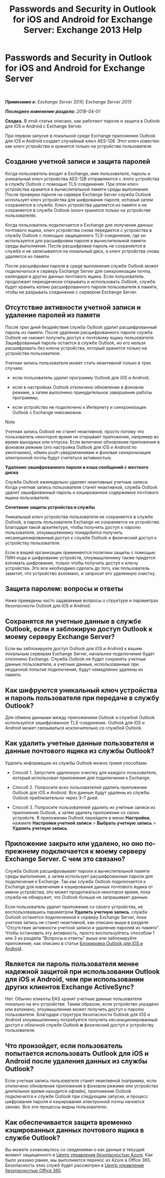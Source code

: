 ﻿---
title: 'Passwords and Security in Outlook for iOS and Android for Exchange Server: Exchange 2013 Help'
TOCTitle: Passwords and Security in Outlook for iOS and Android for Exchange Server
ms:assetid: e5565beb-7ef3-47c4-8daf-6d8f1d22dceb
ms:mtpsurl: https://technet.microsoft.com/ru-ru/library/Mt465750(v=EXCHG.150)
ms:contentKeyID: 70318920
ms.date: 05/22/2018
mtps_version: v=EXCHG.150
ms.translationtype: MT
---

# Passwords and Security in Outlook for iOS and Android for Exchange Server

 

_**Применимо к:** Exchange Server 2010, Exchange Server 2013_

_**Последнее изменение раздела:** 2018-04-01_

**Сводка.** В этой статье описано, как работают пароли и защита в Outlook для iOS и Android с Exchange Server.

При первом запуске в локальной среде Exchange приложение Outlook для iOS и Android создает случайный ключ AES-128. Этот ключ известен как *ключ устройства* и хранится только на устройстве пользователя.

## Создание учетной записи и защита паролей

Когда пользователь входит в Exchange, имя пользователя, пароль и уникальный ключ устройства AES-128 отправляются с этого устройства в службу Outlook с помощью TLS-соединения. При этом ключ устройства хранится в вычислительной памяти среды выполнения. После проверки пароля на сервере Exchange Server служба Outlook использует ключ устройства для шифрования пароля, который затем сохраняется в службе. Ключ устройства удаляется из памяти и не сохраняется в службе Outlook (ключ хранится только на устройстве пользователя).

Когда пользователь подключается к Exchange для получения данных почтового ящика, ключ устройства снова передается с устройства в службу Outlook с помощью защищенного TLS-соединения, где он используется для расшифровки пароля в вычислительной памяти среды выполнения. После расшифровки пароль не сохраняется в службе и не записывается на локальный диск, а ключ устройства снова удаляется из памяти.

После расшифровки пароля в среде выполнения служба Outlook может подключаться к серверу Exchange Server для синхронизации почты, календаря и других данных почтового ящика. Если пользователь продолжает периодически открывать и использовать Outlook, служба будет хранить копию расшифрованного пароля пользователя в памяти, чтобы не разрывать соединение с сервером Exchange Server.

## Отсутствие активности учетной записи и удаление паролей из памяти

После трех дней бездействия служба Outlook удалит расшифрованный пароль из памяти. После удаления расшифрованного пароля служба Outlook не сможет получить доступ к почтовому ящику пользователя. Зашифрованный пароль остается в службе Outlook, но его нельзя расшифровать без ключа устройства, который хранится только на устройстве пользователя.

Учетная запись пользователя может стать неактивной только в трех случаях:

  - если пользователь удалит программу Outlook для iOS и Android;

  - если в настройках Outlook отключено обновление в фоновом режиме, а затем выполнено принудительное завершение работы программы;

  - если устройство не подключено к Интернету и синхронизация Outlook с Exchange невозможна.

> [!NOTE]  
> Учетная запись Outlook не станет неактивной, просто потому что пользователь некоторое время не открывает приложение, например во время выходных или отпуска. Если включено обновление приложения в фоновом режиме (это настройка Outlook для iOS и Android по умолчанию), обмен push-уведомлениями и фоновая синхронизация электронной почты будут считаться активностью.


**Удаление зашифрованного пароля и кэша сообщений с жесткого диска**

Служба Outlook еженедельно удаляет неактивные учетные записи. Когда учетная запись пользователя станет неактивной, служба Outlook удалит зашифрованный пароль и кэшированное содержимое почтового ящика пользователя.

**Сочетание защиты устройства и службы**

Уникальный ключ устройства пользователя не сохраняется в службе Outlook, а пароль пользователя Exchange не сохраняется на устройстве. Благодаря такой архитектуре, чтобы получить доступ к паролю пользователя, злоумышленнику понадобится получить несанкционированный доступ к службе Outlook и физический доступ к устройству пользователя.

Если в вашей организации применяются политики защиты с помощью ПИН-кода и шифрование устройств, злоумышленнику также придется взломать шифрование, только чтобы получить доступ к ключу устройства. Это все необходимо сделать до того, как пользователь заметит, что устройство взломано, и запросит его удаленную очистку.

## Защита паролем: вопросы и ответы

Ниже приведены часто задаваемые вопросы о структуре и параметрах безопасности Outlook для iOS и Android.

## Сохранятся ли учетные данные в службе Outlook, если я заблокирую доступ Outlook к моему серверу Exchange Server?

Если вы заблокируете доступ Outlook для iOS и Android к вашим локальным серверам Exchange Server, начальное подключение будет отклонено Exchange. Служба Outlook не будет сохранять учетные данные пользователя, а учетные данные, использованные при неудачной попытке подключения, будут немедленно удалены из памяти.

## Как шифруются уникальный ключ устройства и пароль пользователя при передаче в службу Outlook?

Для обмена данными между приложением Outlook и службой Outlook используется зашифрованное TLS-соединение. Outlook для iOS и Android может связываться исключительно со службой Outlook.

## Как удалить учетные данные пользователя и данные почтового ящика из службы Outlook?

Удалить информацию из службы Outlook можно тремя способами.

  - Способ 1. Запустите удаленную очистку для каждого пользователя, который использовал приложение для подключения к Exchange.

  - Способ 2. Попросите всех пользователей удалить приложение Outlook для iOS и Android. Все данные будут удалены из службы Outlook приблизительно через 3–7 дней.

  - Способ 3. Попросите пользователей удалить их учетные записи из приложения Outlook, а затем удалить приложение со своих устройств. В приложении Outlook перейдите в меню **Настройки**, нажмите **Настройки учетной записи** \> **Выбрать учетную запись** \> **Удалить учетную запись**.

## Приложение закрыто или удалено, но оно по-прежнему подключается к моему серверу Exchange Server. С чем это связано?

Служба Outlook расшифровывает пароли в вычислительной памяти среды выполнения, а затем использует расшифрованные пароли для подключения к Exchange. Так как служба Outlook подключается к Exchange для извлечения и кэширования данных почтового ящика от имени устройства, это может продолжаться некоторое время, пока служба не обнаружит, что Outlook больше не запрашивает данные.

Если пользователь удалит приложение со своего устройства, не воспользовавшись параметром **Удалить учетную запись**, служба Outlook останется подключенной к серверу Exchange Server, пока учетная запись не станет неактивной, как описано выше в разделе "Отсутствие активности учетной записи и удаление паролей из памяти". Чтобы остановить эту активность, просто воспользуйтесь способом 1 или 3 из раздела "Вопросы и ответы" выше или заблокируйте приложение, как описано в статье [Блокировка Outlook для iOS и Android](https://technet.microsoft.com/ru-ru/library/mt759239\(v=exchg.150\)).

## Является ли пароль пользователя менее надежной защитой при использовании Outlook для iOS и Android, чем при использовании других клиентов Exchange ActiveSync?

Нет. Обычно клиенты EAS хранят учетные данные пользователя локально на его устройстве. Таким образом, если устройство украдено или взломано, злоумышленник может получить доступ к паролю пользователя. Благодаря структуре безопасности Outlook для iOS и Android злоумышленнику потребуется получить несанкционированный доступ к облачной службе Outlook **и** физический доступ к устройству пользователя.

## Что произойдет, если пользователь попытается использовать Outlook для iOS и Android после удаления данных из службы Outlook?

Если учетная запись пользователя станет неактивной (например, если отключено обновление приложения в фоновом режиме или устройство длительное время находится офлайн), приложение Outlook подключится к службе Outlook при следующем запуске, и процесс шифрования пароля и кэширования электронной почты начнется заново. Все эти процессы видны пользователю.

## Как обеспечивается защита временно кэшированных данных почтового ящика в службе Outlook?

Вы можете ознакомьтесь со сведениями о как данные в текущий момент защищенного в [Центр управления безопасностью Azure](https://azure.microsoft.com/support/trust-center/). Как было указано ранее, мы выполняется перенос из Azure в Office 365. Безопасность этих служб будет рассмотрен в [Центр управления безопасностью Office 365](https://go.microsoft.com/fwlink/p/?linkid=525776).

